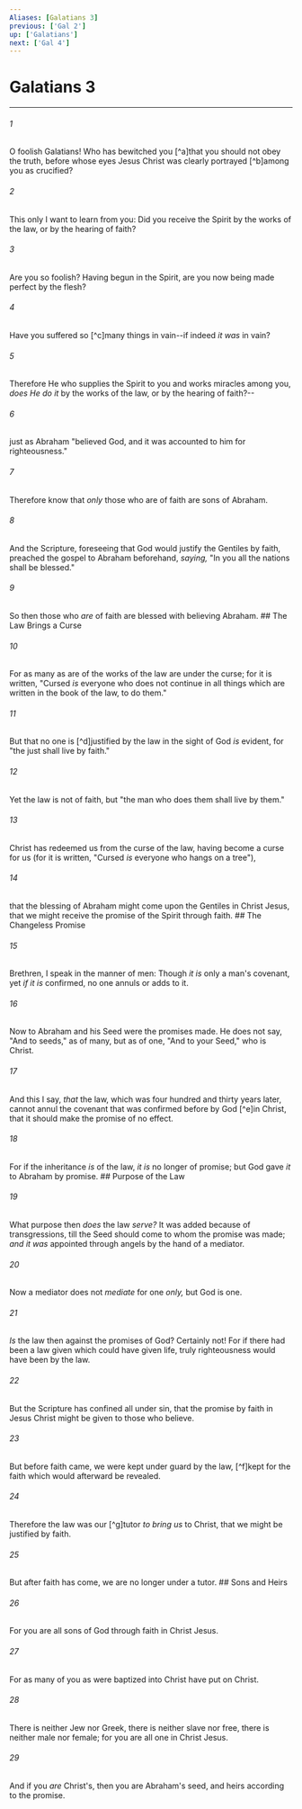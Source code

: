 ```yaml
---
Aliases: [Galatians 3]
previous: ['Gal 2']
up: ['Galatians']
next: ['Gal 4']
---
```

# Galatians 3

***


###### 1 
O foolish Galatians! Who has bewitched you [^a]that you should not obey the truth, before whose eyes Jesus Christ was clearly portrayed [^b]among you as crucified? 

###### 2 
This only I want to learn from you: Did you receive the Spirit by the works of the law, or by the hearing of faith? 

###### 3 
Are you so foolish? Having begun in the Spirit, are you now being made perfect by the flesh? 

###### 4 
Have you suffered so [^c]many things in vain--if indeed _it was_ in vain? 

###### 5 
Therefore He who supplies the Spirit to you and works miracles among you, _does He do it_ by the works of the law, or by the hearing of faith?-- 

###### 6 
just as Abraham "believed God, and it was accounted to him for righteousness." 

###### 7 
Therefore know that _only_ those who are of faith are sons of Abraham. 

###### 8 
And the Scripture, foreseeing that God would justify the Gentiles by faith, preached the gospel to Abraham beforehand, _saying,_ "In you all the nations shall be blessed." 

###### 9 
So then those who _are_ of faith are blessed with believing Abraham. ## The Law Brings a Curse 

###### 10 
For as many as are of the works of the law are under the curse; for it is written, "Cursed _is_ everyone who does not continue in all things which are written in the book of the law, to do them." 

###### 11 
But that no one is [^d]justified by the law in the sight of God _is_ evident, for "the just shall live by faith." 

###### 12 
Yet the law is not of faith, but "the man who does them shall live by them." 

###### 13 
Christ has redeemed us from the curse of the law, having become a curse for us (for it is written, "Cursed _is_ everyone who hangs on a tree"), 

###### 14 
that the blessing of Abraham might come upon the Gentiles in Christ Jesus, that we might receive the promise of the Spirit through faith. ## The Changeless Promise 

###### 15 
Brethren, I speak in the manner of men: Though _it is_ only a man's covenant, yet _if it is_ confirmed, no one annuls or adds to it. 

###### 16 
Now to Abraham and his Seed were the promises made. He does not say, "And to seeds," as of many, but as of one, "And to your Seed," who is Christ. 

###### 17 
And this I say, _that_ the law, which was four hundred and thirty years later, cannot annul the covenant that was confirmed before by God [^e]in Christ, that it should make the promise of no effect. 

###### 18 
For if the inheritance _is_ of the law, _it is_ no longer of promise; but God gave _it_ to Abraham by promise. ## Purpose of the Law 

###### 19 
What purpose then _does_ the law _serve?_ It was added because of transgressions, till the Seed should come to whom the promise was made; _and it was_ appointed through angels by the hand of a mediator. 

###### 20 
Now a mediator does not _mediate_ for one _only,_ but God is one. 

###### 21 
_Is_ the law then against the promises of God? Certainly not! For if there had been a law given which could have given life, truly righteousness would have been by the law. 

###### 22 
But the Scripture has confined all under sin, that the promise by faith in Jesus Christ might be given to those who believe. 

###### 23 
But before faith came, we were kept under guard by the law, [^f]kept for the faith which would afterward be revealed. 

###### 24 
Therefore the law was our [^g]tutor _to bring us_ to Christ, that we might be justified by faith. 

###### 25 
But after faith has come, we are no longer under a tutor. ## Sons and Heirs 

###### 26 
For you are all sons of God through faith in Christ Jesus. 

###### 27 
For as many of you as were baptized into Christ have put on Christ. 

###### 28 
There is neither Jew nor Greek, there is neither slave nor free, there is neither male nor female; for you are all one in Christ Jesus. 

###### 29 
And if you _are_ Christ's, then you are Abraham's seed, and heirs according to the promise.
